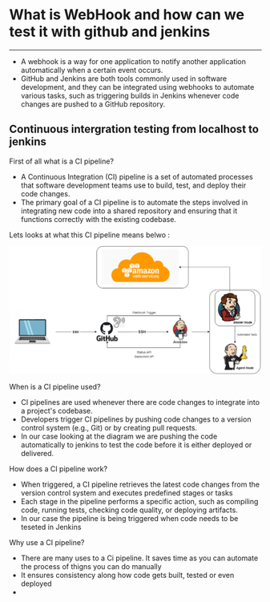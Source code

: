# What is WebHook and how can we test it with github and jenkins 
*****************************

* A webhook is a way for one application to notify another application automatically when a certain event occurs.
* GitHub and Jenkins are both tools commonly used in software development, and they can be integrated using webhooks to automate various tasks,    such as triggering builds in Jenkins whenever code changes are pushed to a GitHub repository.


## Continuous intergration testing from localhost to jenkins 
 
 First of all what is a CI pipeline?

 * A Continuous Integration (CI) pipeline is a set of automated processes that software development teams use to build, test, and deploy their code changes. 
 * The primary goal of a CI pipeline is to automate the steps involved in integrating new code into a shared repository and ensuring that it functions correctly with the existing codebase.

  Lets looks at what this CI pipeline means belwo : 
 

![](CICD.png)

When is a CI pipeline used?
* CI pipelines are used whenever there are code changes to integrate into a project's codebase.
* Developers trigger CI pipelines by pushing code changes to a version control system (e.g., Git) or by creating pull requests.
* In our case looking at the diagram we are pushing the code automatically to jenkins to test the code before it is either deployed or delivered.

How does a CI pipeline work?
* When triggered, a CI pipeline retrieves the latest code changes from the version control system and executes predefined stages or tasks
* Each stage in the pipeline performs a specific action, such as compiling code, running tests, checking code quality, or deploying artifacts.
* In our case the pipeline is being triggered when code needs to be teseted in Jenkins 
  
Why use a CI pipeline?
* There are many uses to a Ci pipeline. It saves time as you can automate the process of thigns you can do manually 
* It ensures consistency along how code gets built, tested or even deployed 
* 

